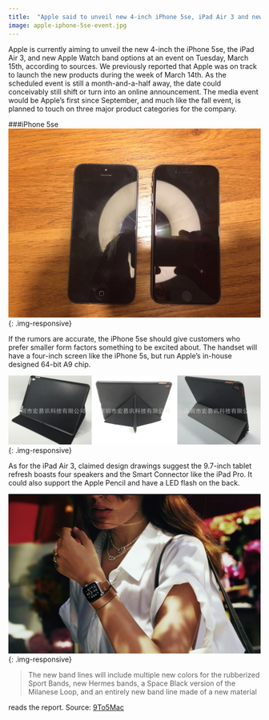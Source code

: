 ```yaml
---
title:  "Apple said to unveil new 4-inch iPhone 5se, iPad Air 3 and new Apple Watch bands on March 15"
image: apple-iphone-5se-event.jpg
---
```

Apple is currently aiming to unveil the new 4-inch the iPhone 5se, the iPad Air 3, and new Apple Watch band options at an event on Tuesday, March 15th, according to sources. We previously reported that Apple was on track to launch the new products during the week of March 14th. As the scheduled event is still a month-and-a-half away, the date could conceivably still shift or turn into an online announcement. The media event would be Apple’s first since September, and much like the fall event, is planned to touch on three major product categories for the company.

###iPhone 5se
![iPhone 5se leak](/img/iPhone-5se-leak.jpg "iPhone 5se vs iPhone 5"){: .img-responsive}

If the rumors are accurate, the iPhone 5se should give customers who prefer smaller form factors something to be excited about. The handset will have a four-inch screen like the iPhone 5s, but run Apple’s in-house designed 64-bit A9 chip.

![Apple iPad Air 3](/img/iPad-Air-3-case-leak.jpg "iPad Air 3 case"){: .img-responsive}

As for the iPad Air 3, claimed design drawings suggest the 9.7-inch tablet refresh boasts four speakers and the Smart Connector like the iPad Pro. It could also support the Apple Pencil and have a LED flash on the back.

![Apple New Brand Watch](/img/new-Apple-Watch.png "New Apple Watch Brand"){: .img-responsive}

>The new band lines will include multiple new colors for the rubberized Sport Bands, new Hermes bands, a Space Black version of the Milanese Loop, and an entirely new band line made of a new material 

reads the report.
Source: [9To5Mac](http://9to5mac.com/2016/02/02/march-15-event-4-inch-phone-new-ipad-apple-watch/)